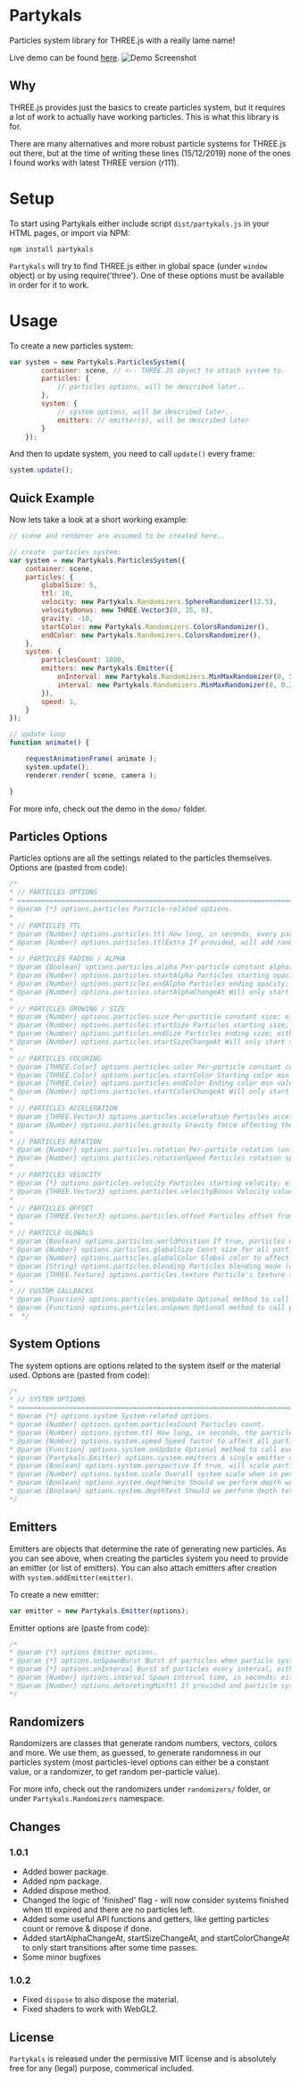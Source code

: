 # Partykals

Particles system library for THREE.js with a really lame name!

Live demo can be found [here](https://ronenness.github.io/partykals/demo/index.html).
![Demo Screenshot](demo/screenshot.png)

## Why

THREE.js provides just the basics to create particles system, but it requires a lot of work to actually have working particles. This is what this library is for.

There are many alternatives and more robust particle systems for THREE.js out there, but at the time of writing these lines (15/12/2019) none of the ones I found works with latest THREE version (r111).

# Setup

To start using Partykals either include script `dist/partykals.js` in your HTML pages, or import via NPM:

`npm install partykals`

`Partykals` will try to find THREE.js either in global space (under `window` object) or by using require('three'). One of these options must be available in order for it to work.

# Usage

To create a new particles system:

```js
var system = new Partykals.ParticlesSystem({
        container: scene, // <-- THREE.JS object to attach system to.
        particles: {
            // particles options, will be described later..
        },
        system: {
            // system options, will be described later..
            emitters: // emitter(s), will be described later
        }
    });
```

And then to update system, you need to call `update()` every frame:

```js
system.update();
```

## Quick Example

Now lets take a look at a short working example:

```js
// scene and renderer are assumed to be created here..

// create  particles system:
var system = new Partykals.ParticlesSystem({
    container: scene,
    particles: {
        globalSize: 5,
        ttl: 10,
        velocity: new Partykals.Randomizers.SphereRandomizer(12.5),
        velocityBonus: new THREE.Vector3(0, 25, 0),
        gravity: -10,
        startColor: new Partykals.Randomizers.ColorsRandomizer(),
        endColor: new Partykals.Randomizers.ColorsRandomizer(),
    },
    system: {
        particlesCount: 1000,
        emitters: new Partykals.Emitter({
            onInterval: new Partykals.Randomizers.MinMaxRandomizer(0, 5),
            interval: new Partykals.Randomizers.MinMaxRandomizer(0, 0.25),
        }),
        speed: 1,
    }
});

// update loop
function animate() {

    requestAnimationFrame( animate );
    system.update();
    renderer.render( scene, camera );

}
```

For more info, check out the demo in the `demo/` folder.

## Particles Options

Particles options are all the settings related to the particles themselves.
Options are (pasted from code):

```js
/*
* // PARTICLES OPTIONS
* ============================================================================
* @param {*} options.particles Particle-related options.
* 
* // PARTICLES TTL
* @param {Number} options.particles.ttl How long, in seconds, every particle lives.
* @param {Number} options.particles.ttlExtra If provided, will add random numbers from 0 to ttlExtra to particle's ttl.
* 
* // PARTICLES FADING / ALPHA
* @param {Boolean} options.particles.alpha Per-particle constant alpha; either a constant value (Number) or a Partykals.Randomizers.Randomizer instance to create random values.
* @param {Number} options.particles.startAlpha Particles starting opacity; either a constant value (Number) or a Partykals.Randomizers.Randomizer instance to create random values.
* @param {Number} options.particles.endAlpha Particles ending opacity; either a constant value (Number) or a Partykals.Randomizers.Randomizer instance to create random values.
* @param {Number} options.particles.startAlphaChangeAt Will only start shifting alpha when age is over this value; either a constant value (Number) or a Partykals.Randomizers.Randomizer instance to create random values.
* 
* // PARTICLES GROWING / SIZE
* @param {Number} options.particles.size Per-particle constant size; either a constant value (Number) or a Partykals.Randomizers.Randomizer instance to create random values.
* @param {Number} options.particles.startSize Particles starting size; either a constant value (Number) or a Partykals.Randomizers.Randomizer instance to create random values.
* @param {Number} options.particles.endSize Particles ending size; either a constant value (Number) or a Partykals.Randomizers.Randomizer instance to create random values.
* @param {Number} options.particles.startSizeChangeAt Will only start shifting size when age is over this value; either a constant value (Number) or a Partykals.Randomizers.Randomizer instance to create random values.
* 
* // PARTICLES COLORING
* @param {THREE.Color} options.particles.color Per-particle constant color; either a constant value (THREE.Color) or a Partykals.Randomizers.Randomizer instance to create random values.
* @param {THREE.Color} options.particles.startColor Starting color min value; either a constant value (THREE.Color) or a Partykals.Randomizers.Randomizer instance to create random values.
* @param {THREE.Color} options.particles.endColor Ending color min value; either a constant value (THREE.Color) or a Partykals.Randomizers.Randomizer instance to create random values.
* @param {Number} options.particles.startColorChangeAt Will only start shifting color when age is over this value; either a constant value (Number) or a Partykals.Randomizers.Randomizer instance to create random values.
* 
* // PARTICLES ACCELERATION 
* @param {THREE.Vector3} options.particles.acceleration Particles acceleration; either a constant value (THREE.Vector3) or a Partykals.Randomizers.Randomizer instance to create random values.
* @param {Number} options.particles.gravity Gravity force affecting the particles.    
* 
* // PARTICLES ROTATION
* @param {Number} options.particles.rotation Per-particle rotation (only works with texture); either a constant value (Number) or a Partykals.Randomizers.Randomizer instance to create random values.
* @param {Number} options.particles.rotationSpeed Particles rotation speed (only works with texture); either a constant value (Number) or a Partykals.Randomizers.Randomizer instance to create random values.
* 
* // PARTICLES VELOCITY 
* @param {*} options.particles.velocity Particles starting velocity; either a constant value (THREE.Vector3) or a Partykals.Randomizers.Randomizer instance to create random values.
* @param {THREE.Vector3} options.particles.velocityBonus Velocity value to add to all particles after randomizing velocity.
* 
* // PARTICLES OFFSET
* @param {THREE.Vector3} options.particles.offset Particles offset from system's center; either a constant value (THREE.Vector3) or a Partykals.Randomizers.Randomizer instance to create random values.
* 
* // PARTICLE GLOBALS
* @param {Boolean} options.particles.worldPosition If true, particles will maintain their world position after spawn even if the system moves.
* @param {Number} options.particles.globalSize Const size for all particles. Note: this is more efficient than setting per-particle size property.
* @param {Number} options.particles.globalColor Global color to affect all particles. Note: this is more efficient than setting per-particle color property.
* @param {String} options.particles.blending Particles blending mode (opaque / blend / additive).
* @param {THREE.Texture} options.particles.texture Particle's texture to use.
* 
* // CUSTOM CALLBACKS
* @param {Function} options.particles.onUpdate Optional method to call per-particle every update frame.
* @param {Function} options.particles.onSpawn Optional method to call per-particle every time a particle spawns (after everything is set).
*  */
```

## System Options

The system options are options related to the system itself or the material used.
Options are (pasted from code):

```js
/*
* // SYSTEM OPTIONS
* ============================================================================
* @param {*} options.system System-related options.
* @param {Number} options.system.particlesCount Particles count.
* @param {Number} options.system.ttl How long, in seconds, the particle system lives.
* @param {Number} options.system.speed Speed factor to affect all particles and emitting. Note: the only thing this don't affect is system's ttl.
* @param {Function} options.system.onUpdate Optional method to call every update frame.
* @param {Partykals.Emitter} options.system.emitters A single emitter or a list of emitters to attach to this system.
* @param {Boolean} options.system.perspective If true, will scale particles based on distance from camera.
* @param {Number} options.system.scale Overall system scale when in perspective mode (if perspective=false, will be ignored). A good value is between 400 and 600.
* @param {Boolean} options.system.depthWrite Should we perform depth write? (default to true).
* @param {Boolean} options.system.depthTest Should we perform depth test? (default to true).
*/
```

## Emitters

Emitters are objects that determine the rate of generating new particles. As you can see above, when creating the particles system you need to provide an emitter (or list of emitters). You can also attach emitters after creation with `system.addEmitter(emitter)`.

To create a new emitter:

```js
var emitter = new Partykals.Emitter(options);
```

Emitter options are (paste from code):

```js
/*
* @param {*} options Emitter options.
* @param {*} options.onSpawnBurst Burst of particles when particle system starts; either a constant value (Number) or a Partykals.Randomizers.Randomizer instance to create random numbers.
* @param {*} options.onInterval Burst of particles every interval; either a constant value (Number) or a Partykals.Randomizers.Randomizer instance to create random numbers.
* @param {Number} options.interval Spawn interval time, in seconds; either a constant value (Number) or a Partykals.Randomizers.Randomizer instance to create random numbers.
* @param {Number} options.detoretingMinTtl If provided and particle system's ttl is below this value, will start emitting less and less until stopping completely.
*/
```

## Randomizers

Randomizers are classes that generate random numbers, vectors, colors and more. We use them, as guessed, to generate randomness in our particles system (most particles-level options can either be a constant value, or a randomizer, to get random per-particle value).

For more info, check out the randomizers under `randomizers/` folder, or under `Partykals.Randomizers` namespace.

## Changes

### 1.0.1

- Added bower package.
- Added npm package.
- Added dispose method.
- Changed the logic of 'finished' flag - will now consider systems finished when ttl expired and there are no particles left.
- Added some useful API functions and getters, like getting particles count or remove & dispose if done.
- Added startAlphaChangeAt, startSizeChangeAt, and startColorChangeAt to only start transitions after some time passes.
- Some minor bugfixes

### 1.0.2

- Fixed `dispose` to also dispose the material.
- Fixed shaders to work with WebGL2.

## License

`Partykals` is released under the permissive MIT license and is absolutely free for any (legal) purpose, commerical included.
